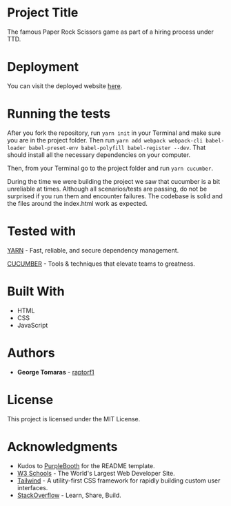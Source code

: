 # Project Title

The famous Paper Rock Scissors game as part of a hiring process under TTD.

# Deployment

You can visit the deployed website [here]().

# Running the tests

After you fork the repository, run `yarn init` in your Terminal and make sure you are in the project folder. Then run `yarn add webpack webpack-cli babel-loader babel-preset-env babel-polyfill babel-register --dev`. That should install all the necessary dependencies on your computer.

Then, from your Terminal go to the project folder and run `yarn cucumber`.

During the time we were building the project we saw that cucumber is a bit unreliable at times. Although all scenarios/tests are passing, do not be surprised if you run them and encounter failures. The codebase is solid and the files around the index.html work as expected.

# Tested with
[YARN](https://www.npmjs.com/package/yarn) - Fast, reliable, and secure dependency management.

[CUCUMBER](https://cucumber.io/) - Tools & techniques that elevate teams to greatness.

# Built With

* HTML
* CSS
* JavaScript

# Authors

* **George Tomaras** - [raptorf1](https://gtomaras-portfolio.netlify.com/)

# License

This project is licensed under the MIT License.

# Acknowledgments

* Kudos to [PurpleBooth](https://gist.github.com/PurpleBooth/109311bb0361f32d87a2) for the README template.
* [W3 Schools](https://www.w3schools.com/) - 
The World's Largest Web Developer Site.
* [Tailwind](https://tailwindcss.com/docs/what-is-tailwind) - A utility-first CSS framework for rapidly building custom user interfaces.
* [StackOverflow](https://stackoverflow.com/) - Learn, Share, Build.
